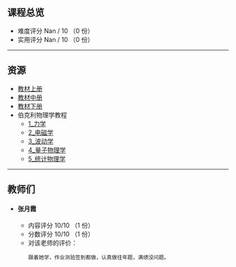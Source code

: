 ## 课程总览  
- 难度评分 Nan / 10 （0 份）  
- 实用评分 Nan / 10 （0 份）  

---

## 资源  
- [教材上册](https://file.uhsea.com/2403/a5f5b15072b58798075ba59e82d632e0HN.pdf)
- [教材中册](https://file.uhsea.com/2403/91a14ade237ab2760bfcb6d320668bdcKB.pdf)
- [教材下册](https://file.uhsea.com/2403/f80f3bac48b8c4c33e7dde8fff6b3251E4.pdf)
- 伯克利物理学教程
  - [1_力学](https://file.uhsea.com/2403/8fd2b1d10c7112858de8b7ed50b5d3366G.pdf)
  - [2_电磁学](https://file.uhsea.com/2403/fefff14bee625edc7682cc9b24a4fa42R2.pdf)
  - [3_波动学](https://file.uhsea.com/2403/b2d402fed942d589df3ac65c6d88707542.pdf)
  - [4_量子物理学](https://file.uhsea.com/2403/a28dd52424decd4d58408b4992adc197O2.pdf)
  - [5_统计物理学](https://file.uhsea.com/2403/b60cd8b245d28e640f11b8026c16b514TG.pdf)

---

## 教师们  
- #### 张月霞  
  - 内容评分 10/10 （1 份）  
  - 分数评分 10/10 （1 份）  
  - 对该老师的评价：  
    ```
    跟着她学，作业测验签到都做，认真做往年题，满绩没问题。
    ```  